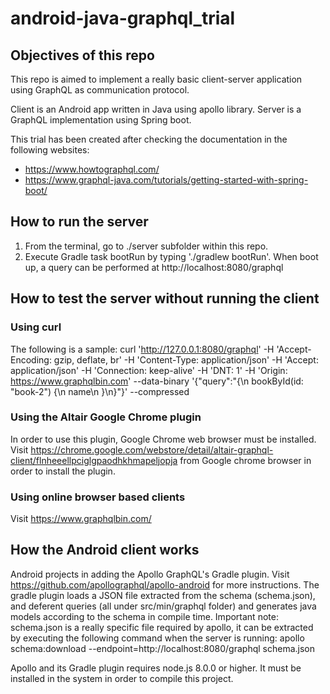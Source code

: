 # android-java-graphql_trial

## Objectives of this repo

This repo is aimed to implement a really basic client-server application using GraphQL as communication protocol.

Client is an Android app written in Java using apollo library. Server is a GraphQL implementation using Spring boot.

This trial has been created after checking the documentation in the following websites:
  * https://www.howtographql.com/
  * https://www.graphql-java.com/tutorials/getting-started-with-spring-boot/

## How to run the server

1. From the terminal, go to ./server subfolder within this repo.
2. Execute Gradle task bootRun by typing './gradlew bootRun'. When boot up, a query can be performed at http://localhost:8080/graphql

## How to test the server without running the client

### Using curl

The following is a sample:
curl 'http://127.0.0.1:8080/graphql' -H 'Accept-Encoding: gzip, deflate, br' -H 'Content-Type: application/json' -H 'Accept: application/json' -H 'Connection: keep-alive' -H 'DNT: 1' -H 'Origin: https://www.graphqlbin.com' --data-binary '{"query":"{\n  bookById(id: \"book-2\") {\n    name\n  }\n}"}' --compressed

### Using the Altair Google Chrome plugin

In order to use this plugin, Google Chrome web browser must be installed.
Visit https://chrome.google.com/webstore/detail/altair-graphql-client/flnheeellpciglgpaodhkhmapeljopja from Google chrome browser in order to install the plugin.

### Using online browser based clients

Visit https://www.graphqlbin.com/

## How the Android client works

Android projects in adding the Apollo GraphQL's Gradle plugin. Visit https://github.com/apollographql/apollo-android for more instructions.
The gradle plugin loads a JSON file extracted from the schema (schema.json), and deferent queries (all under src/min/graphql folder) and generates java models according to the schema in compile time.
Important note: schema.json is a really specific file required by apollo, it can be extracted by executing the following command when the server is running:
    apollo schema:download --endpoint=http://localhost:8080/graphql schema.json

Apollo and its Gradle plugin requires node.js 8.0.0 or higher. It must be installed in the system in order to compile this project.
